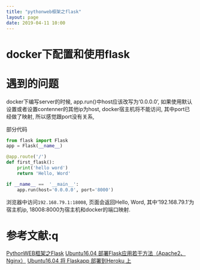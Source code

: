 ```yaml
---
title: "pythonweb框架之flask"
layout: page
date: 2019-04-11 10:00
---
```

# docker下配置和使用flask

# 遇到的问题
docker下编写server的时候, app.run()中host应该改写为‘0.0.0.0’, 如果使用默认设置或者设置contenner的其他ip为host, docker宿主机将不能访问, 其中port已经做了映射, 所以感觉跟port没有关系, 

部分代码
```python
from flask import Flask
app = Flask(__name__)

@app.route('/')
def first_flask():
    print('hello word')
    return 'Hello, Word'

if __name__ ==  '__main__':
    app.run(host='0.0.0.0', port='8000')
```

浏览器中访问```192.168.79.1:18008```, 页面会返回Hello, Word, 其中‘192.168.79.1’为宿主机ip, 18008:8000为宿主机和docker的端口映射.

# 参考文献:q

[PythonWEB框架之Flask](https://www.cnblogs.com/sss4/p/8097653.html)
[Ubuntu16.04 部署Flask应用若干方法（Apache2、Nginx）](https://blog.csdn.net/tonydz0523/article/details/82701502)
[Ubuntu16.04 将 Flaskapp 部署到Heroku 上](https://blog.csdn.net/tonydz0523/article/details/82707569)

